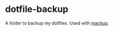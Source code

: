 # dotfile-backup

A folder to backup my dotfiles. Used with [mackup](https://github.com/lra/mackup).
